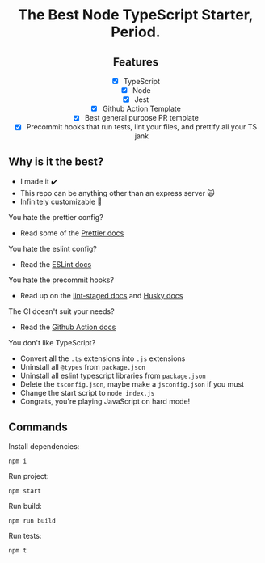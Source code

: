 <h1 align="center">The Best Node TypeScript Starter, Period.</h1>

<h2 align="center">Features</h2>

<div align="center">

- [x] TypeScript
- [x] Node
- [x] Jest
- [x] Github Action Template
- [x] Best general purpose PR template
- [x] Precommit hooks that run tests, lint your files, and prettify all your TS jank

</div>

## Why is it the best?

- I made it :heavy_check_mark:
- This repo can be anything other than an express server :scream_cat:
- Infinitely customizable :art:

You hate the prettier config?

- Read some of the [Prettier docs](https://prettier.io/docs/en/options.html)

You hate the eslint config?

- Read the [ESLint docs](https://eslint.org/docs/user-guide/configuring)

You hate the precommit hooks?

- Read up on the [lint-staged docs](https://github.com/okonet/lint-staged) and [Husky docs](https://typicode.github.io/husky/#/)

The CI doesn't suit your needs?

- Read the [Github Action docs](https://docs.github.com/en/actions)

You don't like TypeScript?

- Convert all the `.ts` extensions into `.js` extensions
- Uninstall all `@types` from `package.json`
- Uninstall all eslint typescript libraries from `package.json`
- Delete the `tsconfig.json`, maybe make a `jsconfig.json` if you must
- Change the start script to `node index.js`
- Congrats, you're playing JavaScript on hard mode!

## Commands

Install dependencies:

```
npm i
```

Run project:

```
npm start
```

Run build:

```
npm run build
```

Run tests:

```
npm t
```
